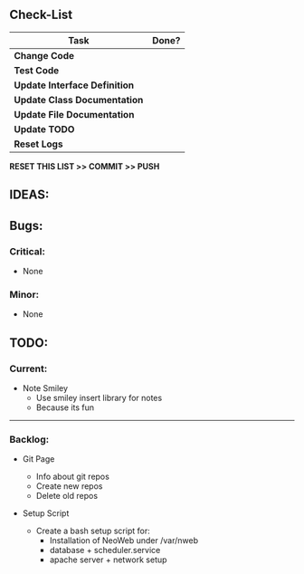 ## Check-List
|Task							|Done?	|
|-------------------------------|:-----:|
|**Change Code**				|	|
|**Test Code**					|	|
|**Update Interface Definition**|	|
|**Update Class Documentation**	|	|
|**Update File Documentation**	|	|
|**Update TODO**				|	|
|**Reset Logs**					|	|

**RESET THIS LIST >> COMMIT >> PUSH**

## IDEAS:

## Bugs:

### Critical:
- None

### Minor:
- None

## TODO:
### Current:
- Note Smiley
    - Use smiley insert library for notes
    - Because its fun
---
### Backlog:
- Git Page
    - Info about git repos 
    - Create new repos 
    - Delete old repos

- Setup Script
    - Create a bash setup script for:
        - Installation of NeoWeb under /var/nweb
        - database + scheduler.service
        - apache server + network setup
